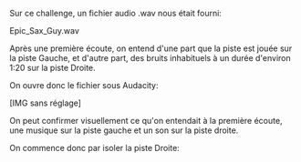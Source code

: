Sur ce challenge, un fichier audio .wav nous était fourni:

Epic_Sax_Guy.wav

Après une première écoute, on entend d'une part que la piste est jouée sur la piste Gauche, et d'autre part, des bruits inhabituels à un durée d'environ 1:20 sur la piste Droite.

On ouvre donc le fichier sous Audacity:

[IMG sans réglage]

On peut confirmer visuellement ce qu'on entendait à la première écoute, une musique sur la piste gauche et un son sur la piste droite.

On commence donc par isoler la piste Droite:

